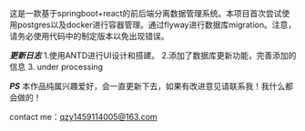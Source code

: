这是一款基于springboot+react的前后端分离数据管理系统。本项目首次尝试使用postgres以及docker进行容器管理。通过flyway进行数据库migration。注意，请务必使用代码中的制定版本以免出现错误。


***更新日志***
1.使用ANTD进行UI设计和搭建。
2.添加了数据库更新功能，完善添加的信息
3. under processing






***PS***
本作品纯属兴趣爱好，会一直更新下去，如果有改进意见请联系我！我什么都会做的！






contact me：qzy1459114005@163.com
